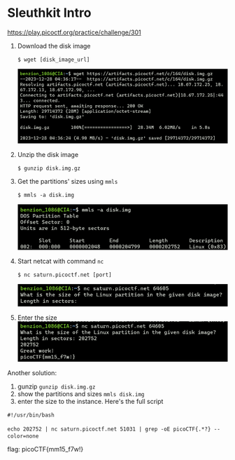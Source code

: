 # Sleuthkit Intro

https://play.picoctf.org/practice/challenge/301

1.  Download the disk image

    ```
    $ wget [disk_image_url]
    ```

    <img src="../assets/301/301_1.png" />

2.  Unzip the disk image

    ```
    $ gunzip disk.img.gz
    ```

3.  Get the partitions' sizes using <code>mmls</code>

    ```
    $ mmls -a disk.img
    ```

    <img src="../assets/301/301_2.png" />

4.  Start netcat with command <code>nc</code>

    ```
    $ nc saturn.picoctf.net [port]
    ```

    <img src="../assets/301/301_3.png" />

5.  Enter the size
    <img src="../assets/301/301_4.png" />

Another solution:

1. gunzip `gunzip disk.img.gz`
2. show the partitions and sizes `mmls disk.img`
3. enter the size to the instance. Here's the full script

```
#!/usr/bin/bash

echo 202752 | nc saturn.picoctf.net 51031 | grep -oE picoCTF{.*?} --color=none
```

flag: picoCTF{mm15_f7w!}
